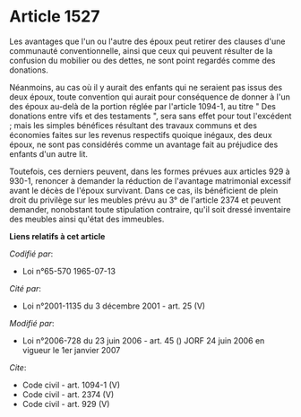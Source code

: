 # Article 1527

Les avantages que l'un ou l'autre des époux peut retirer des clauses d'une communauté conventionnelle, ainsi que ceux qui
peuvent résulter de la confusion du mobilier ou des dettes, ne sont point regardés comme des donations. 

Néanmoins, au cas où il y aurait des enfants qui ne seraient pas issus des deux époux, toute convention qui aurait pour
conséquence de donner à l'un des époux au-delà de la portion réglée par l'article 1094-1, au titre " Des donations entre vifs
et des testaments ", sera sans effet pour tout l'excédent ; mais les simples bénéfices résultant des travaux communs et des
économies faites sur les revenus respectifs quoique inégaux, des deux époux, ne sont pas considérés comme un avantage fait au
préjudice des enfants d'un autre lit. 

Toutefois, ces derniers peuvent, dans les formes prévues aux articles 929 à 930-1, renoncer à demander la réduction de
l'avantage matrimonial excessif avant le décès de l'époux survivant. Dans ce cas, ils bénéficient de plein droit du privilège
sur les meubles prévu au 3° de l'article 2374 et peuvent demander, nonobstant toute stipulation contraire, qu'il soit dressé
inventaire des meubles ainsi qu'état des immeubles.

**Liens relatifs à cet article**

_Codifié par_:

  - Loi n°65-570 1965-07-13

_Cité par_:

  - Loi n°2001-1135 du 3 décembre 2001 - art. 25 (V)

_Modifié par_:

  - Loi n°2006-728 du 23 juin 2006 - art. 45 () JORF 24 juin 2006 en vigueur le 1er janvier 2007

_Cite_:

  - Code civil - art. 1094-1 (V)
  - Code civil - art. 2374 (V)
  - Code civil - art. 929 (V)
